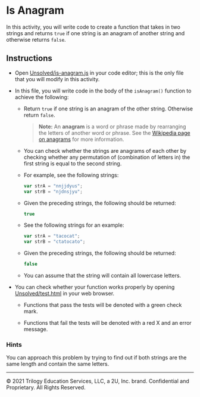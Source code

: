 # Is Anagram

In this activity, you will write code to create a function that takes in two strings and returns `true` if one string is an anagram of another string and otherwise returns `false`.

## Instructions

* Open [Unsolved/is-anagram.js](Unsolved/is-anagram.js) in your code editor; this is the only file that you will modify in this activity.

* In this file, you will write code in the body of the `isAnagram()` function to achieve the following:

  * Return `true` if one string is an anagram of the other string. Otherwise return `false`.

    > **Note:** An **anagram** is a word or phrase made by rearranging the letters of another word or phrase. See the [Wikipedia page on anagrams](https://en.wikipedia.org/wiki/Anagram) for more information.

  * You can check whether the strings are anagrams of each other by checking whether any permutation of (combination of letters in) the first string is equal to the second string.

  * For example, see the following strings:

    ```js
    var strA = "nnjjdyus";
    var strB = "njdnsjyu";
    ```

  * Given the preceding strings, the following should be returned:

    ```js
    true
    ```

  * See the following strings for an example:

    ```js
    var strA = "tacocat";
    var strB = "ctatocato";
    ```

  * Given the preceding strings, the following should be returned:

    ```js
    false
    ```

  * You can assume that the string will contain all lowercase letters.

* You can check whether your function works properly by opening [Unsolved/test.html](Unsolved/test.html) in your web browser.

  * Functions that pass the tests will be denoted with a green check mark.

  * Functions that fail the tests will be denoted with a red X and an error message.

### Hints

You can approach this problem by trying to find out if both strings are the same length and contain the same letters.

---

© 2021 Trilogy Education Services, LLC, a 2U, Inc. brand. Confidential and Proprietary. All Rights Reserved.
